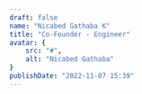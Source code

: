 ```yaml
---
draft: false
name: "Nicabed Gathaba K"
title: "Co-Founder - Engineer"
avatar: {
    src: "#",
    alt: "Nicabed Gathaba"
}
publishDate: "2022-11-07 15:39"
---
```

